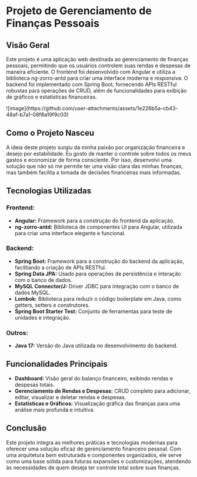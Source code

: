 
   
</head>
<body>
    <h1>Projeto de Gerenciamento de Finanças Pessoais</h1>

  <h2>Visão Geral</h2>
    <p>
        Este projeto é uma aplicação web destinada ao gerenciamento de finanças pessoais, permitindo que os usuários controlem suas rendas e despesas de maneira eficiente. O frontend foi desenvolvido com Angular e utiliza a biblioteca ng-zorro-antd para criar uma interface moderna e responsiva. O backend foi implementado com Spring Boot, fornecendo APIs RESTful robustas para operações de CRUD, além de funcionalidades para exibição de gráficos e estatísticas financeiras.
   
   </p>
![image](https://github.com/user-attachments/assets/1e226b5a-cb43-48af-b7a1-08f8a19f9c03)


  <h2>Como o Projeto Nasceu</h2>
    <p>
        A ideia deste projeto surgiu da minha paixão por organização financeira e desejo por estabilidade. Eu gosto de manter o controle sobre todos os meus gastos e economizar de forma consciente. Por isso, desenvolvi uma solução que não só me permite ter uma visão clara das minhas finanças, mas também facilita a tomada de decisões financeiras mais informadas.
    </p>

  <h2>Tecnologias Utilizadas</h2>

   <h3>Frontend:</h3>
    <ul>
        <li><strong>Angular:</strong> Framework para a construção do frontend da aplicação.</li>
        <li><strong>ng-zorro-antd:</strong> Biblioteca de componentes UI para Angular, utilizada para criar uma interface elegante e funcional.</li>
    </ul>

  <h3>Backend:</h3>
    <ul>
        <li><strong>Spring Boot:</strong> Framework para a construção do backend da aplicação, facilitando a criação de APIs RESTful.</li>
        <li><strong>Spring Data JPA:</strong> Usado para operações de persistência e interação com o banco de dados.</li>
        <li><strong>MySQL Connector/J:</strong> Driver JDBC para integração com o banco de dados MySQL.</li>
        <li><strong>Lombok:</strong> Biblioteca para reduzir o código boilerplate em Java, como getters, setters e construtores.</li>
        <li><strong>Spring Boot Starter Test:</strong> Conjunto de ferramentas para teste de unidades e integração.</li>
    </ul>

   <h3>Outros:</h3>
    <ul>
        <li><strong>Java 17:</strong> Versão do Java utilizada no desenvolvimento do backend.</li>
    </ul>

   <h2>Funcionalidades Principais</h2>
    <ul>
        <li><strong>Dashboard:</strong> Visão geral do balanço financeiro, exibindo rendas e despesas totais.</li>
        <li><strong>Gerenciamento de Rendas e Despesas:</strong> CRUD completo para adicionar, editar, visualizar e deletar rendas e despesas.</li>
        <li><strong>Estatísticas e Gráficos:</strong> Visualização gráfica das finanças para uma análise mais profunda e intuitiva.</li>
    </ul>
    <h2>Conclusão</h2>
    <p>
        Este projeto integra as melhores práticas e tecnologias modernas para oferecer uma solução eficaz de gerenciamento financeiro pessoal. Com uma arquitetura bem estruturada e componentes organizados, ele serve como uma base sólida para futuras expansões e customizações, atendendo às necessidades de quem deseja ter controle total sobre suas finanças.
    </p>
</body>
</html>
